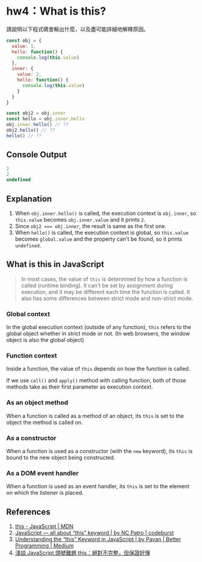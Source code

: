 # hw4：What is this?

請說明以下程式碼會輸出什麼，以及盡可能詳細地解釋原因。

``` js
const obj = {
  value: 1,
  hello: function() {
    console.log(this.value)
  },
  inner: {
    value: 2,
    hello: function() {
      console.log(this.value)
    }
  }
}

const obj2 = obj.inner
const hello = obj.inner.hello
obj.inner.hello() // ??
obj2.hello() // ??
hello() // ??
```

## Console Output

``` js
2
2
undefined
```

## Explanation

1. When `obj.inner.hello()` is called, the execution context is `obj.inner`, so `this.value` becomes `obj.inner.value` and it prints `2`.
2. Since `obj2 === obj.inner`, the result is same as the first one.
3. When `hello()` is called, the execution context is global, so `this.value` becomes `global.value` and the property can't be found, so it prints `undefined`.

## What is this in JavaScript

> In most cases, the value of `this` is determined by how a function is called (runtime binding). It can't be set by assignment during execution, and it may be different each time the function is called. It also has some differences between strict mode and non-strict mode.

### Global context

In the global execution context (outside of any function), `this` refers to the global object whether in strict mode or not. (In web browsers, the window object is also the global object)

### Function context

Inside a function, the value of `this` depends on how the function is called.

If we use `call()` and `apply()` method with calling function, both of those methods take as their first parameter as execution context.

### As an object method

When a function is called as a method of an object, its `this` is set to the object the method is called on.

### As a constructor

When a function is used as a constructor (with the `new` keyword), its `this` is bound to the new object being constructed.

### As a DOM event handler

When a function is used as an event handler, its `this` is set to the element on which the listener is placed.

## References

1. [this - JavaScript | MDN](https://developer.mozilla.org/en-US/docs/Web/JavaScript/Reference/Operators/this)
2. [JavaScript — all about “this” keyword | by NC Patro | codeburst](https://codeburst.io/all-about-this-and-new-keywords-in-javascript-38039f71780c)
3. [Understanding the “this” Keyword in JavaScript | by Pavan | Better Programming | Medium](https://medium.com/better-programming/understanding-the-this-keyword-in-javascript-cb76d4c7c5e8)
4. [淺談 JavaScript 頭號難題 this：絕對不完整，但保證好懂](https://blog.huli.tw/2019/02/23/javascript-what-is-this/)
